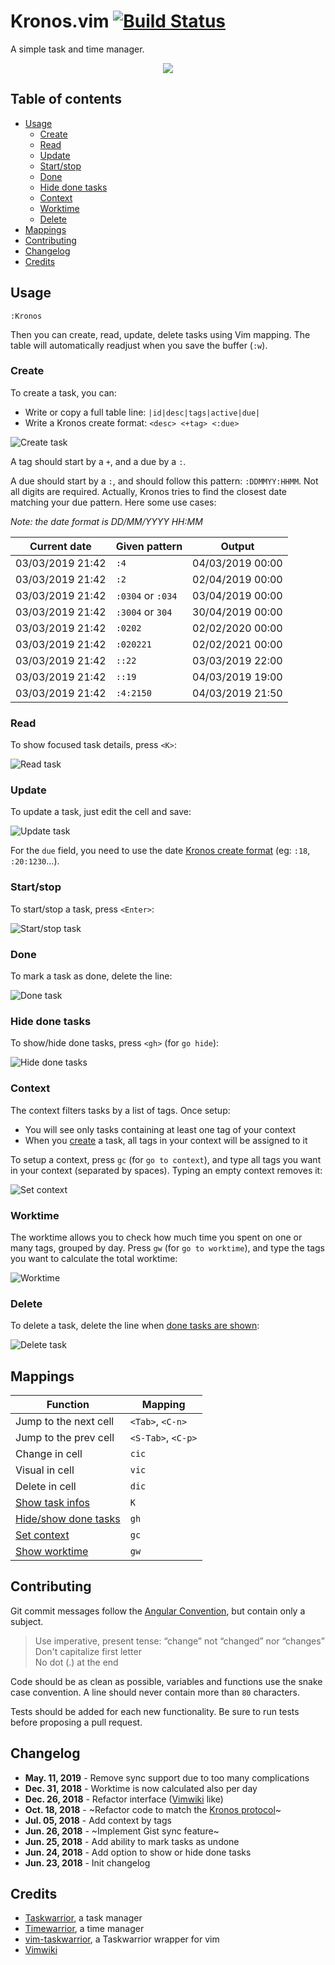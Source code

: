 # Kronos.vim [![Build Status](https://travis-ci.org/soywod/kronos.vim.svg?branch=master)](https://travis-ci.org/soywod/kronos.vim)
A simple task and time manager.

<p align="center">
  <img src="https://user-images.githubusercontent.com/10437171/50441115-77205f80-08f9-11e9-97d4-b7b64741d8f2.png"></img>
</p>

## Table of contents

  * [Usage](#usage)
    * [Create](#create)
    * [Read](#read)
    * [Update](#update)
    * [Start/stop](#startstop)
    * [Done](#done)
    * [Hide done tasks](#hide-done-tasks)
    * [Context](#context)
    * [Worktime](#worktime)
    * [Delete](#delete)
  * [Mappings](#mappings)
  * [Contributing](#contributing)
  * [Changelog](#changelog)
  * [Credits](#credits)

## Usage

```vim
:Kronos
```

Then you can create, read, update, delete tasks using Vim mapping. The table
will automatically readjust when you save the buffer (`:w`).

### Create

To create a task, you can:

- Write or copy a full table line: `|id|desc|tags|active|due|`
- Write a Kronos create format: `<desc> <+tag> <:due>`

![Create
task](https://user-images.githubusercontent.com/10437171/50438709-61a63800-08ef-11e9-8f49-aa02b6da7f3b.gif)

A tag should start by a `+`, and a due by a `:`.

A due should start by a `:`, and should follow this pattern: `:DDMMYY:HHMM`.
Not all digits are required. Actually, Kronos tries to find the closest date
matching your due pattern. Here some use cases:

*Note: the date format is DD/MM/YYYY HH:MM*

| Current date | Given pattern | Output |
| --- | --- | --- |
| 03/03/2019 21:42 | `:4` | 04/03/2019 00:00 |
| 03/03/2019 21:42 | `:2` | 02/04/2019 00:00 |
| 03/03/2019 21:42 | `:0304` or `:034` | 03/04/2019 00:00 |
| 03/03/2019 21:42 | `:3004` or `304` | 30/04/2019 00:00 |
| 03/03/2019 21:42 | `:0202` | 02/02/2020 00:00 |
| 03/03/2019 21:42 | `:020221` | 02/02/2021 00:00 |
| 03/03/2019 21:42 | `::22` | 03/03/2019 22:00 |
| 03/03/2019 21:42 | `::19` | 04/03/2019 19:00 |
| 03/03/2019 21:42 | `:4:2150` | 04/03/2019 21:50 |

### Read

To show focused task details, press `<K>`:

![Read
task](https://user-images.githubusercontent.com/10437171/50438871-2f490a80-08f0-11e9-9ef9-a016a898947d.gif)

### Update

To update a task, just edit the cell and save:

![Update
task](https://user-images.githubusercontent.com/10437171/50439213-7e436f80-08f1-11e9-8180-965d52ab7d52.gif)

For the `due` field, you need to use the date [Kronos create
format](https://github.com/soywod/kronos.vim#create) (eg: `:18`, `:20:1230`...).

### Start/stop

To start/stop a task, press `<Enter>`:

![Start/stop
task](https://user-images.githubusercontent.com/10437171/50439087-fcebdd00-08f0-11e9-8853-54639eaa2146.gif)

### Done

To mark a task as done, delete the line:

![Done
task](https://user-images.githubusercontent.com/10437171/50439278-c367a180-08f1-11e9-9729-86554b116479.gif)

### Hide done tasks

To show/hide done tasks, press `<gh>` (for `go hide`):

![Hide done
tasks](https://user-images.githubusercontent.com/10437171/50440820-278d6400-08f8-11e9-890c-b68d83f0f0fc.gif)

### Context

The context filters tasks by a list of tags. Once setup:

- You will see only tasks containing at least one tag of your context
- When you [create](#create) a task, all tags in your context will be assigned
  to it

To setup a context, press `gc` (for `go to context`), and type all tags you
want in your context (separated by spaces). Typing an empty context removes it:

![Set
context](https://user-images.githubusercontent.com/10437171/50439628-09713500-08f3-11e9-88e0-a5ed72c9134e.gif)

### Worktime

The worktime allows you to check how much time you spent on one or many tags,
grouped by day. Press `gw` (for `go to worktime`), and type the tags you want
to calculate the total worktime:

![Worktime](https://user-images.githubusercontent.com/10437171/50560067-2182f300-0cfd-11e9-95bc-6b3ce1f23535.gif)

### Delete

To delete a task, delete the line when [done tasks are
shown](#hide-done-tasks):

![Delete
task](https://user-images.githubusercontent.com/10437171/50439349-0295f280-08f2-11e9-8c26-e9f67698c59c.gif)

## Mappings

| Function | Mapping |
| --- | --- |
| Jump to the next cell | `<Tab>`, `<C-n>` |
| Jump to the prev cell | `<S-Tab>`, `<C-p>` |
| Change in cell | `cic` |
| Visual in cell | `vic` |
| Delete in cell | `dic` |
| [Show task infos](#read) | `K` |
| [Hide/show done tasks](#hide-done-tasks) | `gh` |
| [Set context](#context) | `gc` |
| [Show worktime](#worktime) | `gw` |

## Contributing

Git commit messages follow the [Angular
Convention](https://gist.github.com/stephenparish/9941e89d80e2bc58a153), but
contain only a subject.

  > Use imperative, present tense: “change” not “changed” nor
  > “changes”<br>Don't capitalize first letter<br>No dot (.) at the end

Code should be as clean as possible, variables and functions use the snake case
convention. A line should never contain more than `80` characters.

Tests should be added for each new functionality. Be sure to run tests before
proposing a pull request.

## Changelog

- **May. 11, 2019** - Remove sync support due to too many complications
- **Dec. 31, 2018** - Worktime is now calculated also per day
- **Dec. 26, 2018** - Refactor interface
  ([Vimwiki](https://github.com/vimwiki/vimwiki) like)
- **Oct. 18, 2018** - ~Refactor code to match the [Kronos
  protocol](https://github.com/soywod/kronos)~
- **Jul. 05, 2018** - Add context by tags
- **Jun. 26, 2018** - ~Implement Gist sync feature~
- **Jun. 25, 2018** - Add ability to mark tasks as undone
- **Jun. 24, 2018** - Add option to show or hide done tasks
- **Jun. 23, 2018** - Init changelog

## Credits

- [Taskwarrior](https://taskwarrior.org), a task manager
- [Timewarrior](https://taskwarrior.org/docs/timewarrior), a time manager
- [vim-taskwarrior](https://github.com/blindFS/vim-taskwarrior), a
  Taskwarrior wrapper for vim
- [Vimwiki](https://github.com/vimwiki/vimwiki)
